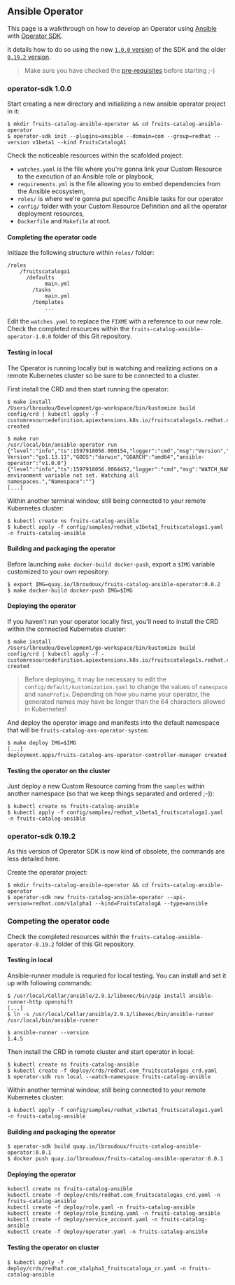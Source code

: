 ## Ansible Operator

This page is a walkthrough on how to develop an Operator using [Ansible](https://www.ansible.com/) with [Operator SDK](https://sdk.operatorframework.io).

It details how to do so using the new [`1.0.0` version](#operator-sdk-1.0.0) of the SDK and the older [`0.19.2` version](#operator-sdk-0.19.2).

> Make sure you have checked the [pre-requisites](../README.md#pre-requisites) before starting ;-) 

### operator-sdk 1.0.0

Start creating a new directory and initializing a new ansible operator project in it:
```
$ mkdir fruits-catalog-ansible-operator && cd fruits-catalog-ansible-operator
$ operator-sdk init --plugins=ansible --domain=com --group=redhat --version v1beta1 --kind FruitsCatalogA1
```

Check the noticeable resources within the scafolded project:
* `watches.yaml` is the file where you're gonna link your Custom Resource to the execution of an Ansible role or playbook,
* `requirements.yml` is the file allowing you to embed dependencies from the Ansible ecosystem,
* `roles/` is where we're gonna put specific Ansible tasks for our operator
* `config/` folder with your Custom Resource Definition and all the operator deployment resources,
* `Dockerfile` and `Makefile` at root.

#### Completing the operator code

Initiaze the following structure within `roles/` folder:

```
/roles
	/fruitscataloga1
      /defaults
			main.yml
		/tasks
			main.yml
		/templates
			...
```

Edit the `watches.yaml` to replace the `FIXME` with a reference to our new role. Check the completed resources within the `fruits-catalog-ansible-operator-1.0.0` folder of this Git repository.

#### Testing in local

The Operator is running locally but is watching and realizing actions on a remote Kubernetes cluster so be sure to be connected to a cluster.

First install the CRD and then start running the operator:

```
$ make install
/Users/lbroudou/Development/go-workspace/bin/kustomize build config/crd | kubectl apply -f -
customresourcedefinition.apiextensions.k8s.io/fruitscataloga1s.redhat.com created

$ make run
/usr/local/bin/ansible-operator run
{"level":"info","ts":1597918056.000154,"logger":"cmd","msg":"Version","Go Version":"go1.13.11","GOOS":"darwin","GOARCH":"amd64","ansible-operator":"v1.0.0"}
{"level":"info","ts":1597918056.0064452,"logger":"cmd","msg":"WATCH_NAMESPACE environment variable not set. Watching all namespaces.","Namespace":""}
[...]
```

Within another terminal window, still being connected to your remote Kubernetes cluster:

```
$ kubectl create ns fruits-catalog-ansible
$ kubectl apply -f config/samples/redhat_v1beta1_fruitscataloga1.yaml -n fruits-catalog-ansible
```

#### Building and packaging the operator

Before launching `make docker-build docker-push`, export a `$IMG` variable customized to your own repository:

```
$ export IMG=quay.io/lbroudoux/fruits-catalog-ansible-operator:0.0.2
$ make docker-build docker-push IMG=$IMG
```

#### Deploying the operator

If you haven't run your operator locally first, you'll need to install the CRD within the connected Kubernetes cluster:

```
$ make install
/Users/lbroudou/Development/go-workspace/bin/kustomize build config/crd | kubectl apply -f -
customresourcedefinition.apiextensions.k8s.io/fruitscataloga1s.redhat.com created
```

> Before deploying, it may be necessary to edit the `config/default/kustomization.yaml` to change the values of `namespace` and `namePrefix`. Depending on how you name your operator, the generated names may have be longer than the 64 characters allowed in Kubernetes!

And deploy the operator image and manifests into the default namespace that will be `fruits-catalog-ans-operator-system`:

```
$ make deploy IMG=$IMG
[...]
deployment.apps/fruits-catalog-ans-operator-controller-manager created
```

#### Testing the operator on the cluster

Just deploy a new Custom Resource coming from the `samples` within another namespace (so that we keep things separated and ordered ;-)):

```
$ kubectl create ns fruits-catalog-ansible
$ kubectl apply -f config/samples/redhat_v1beta1_fruitscataloga1.yaml -n fruits-catalog-ansible
```

### operator-sdk 0.19.2

As this version of Operator SDK is now kind of obsolete, the commands are less detailed here.

Create the operator project:

```
$ mkdir fruits-catalog-ansible-operator && cd fruits-catalog-ansible-operator
$ operator-sdk new fruits-catalog-ansible-operator --api-version=redhat.com/v1alpha1 --kind=FruitsCatalogA --type=ansible
```

### Competing the operator code

Check the completed resources within the `fruits-catalog-ansible-operator-0.19.2` folder of this Git repository.

#### Testing in local

Ansible-runner module is requried for local testing. You can install and set it up with following commands:

```
$ /usr/local/Cellar/ansible/2.9.1/libexec/bin/pip install ansible-runner-http openshift 
[...]
$ ln -s /usr/local/Cellar/ansible/2.9.1/libexec/bin/ansible-runner /usr/local/bin/ansible-runner

$ ansible-runner --version
1.4.5
```

Then install the CRD in remote cluster and start operator in local:

```
$ kubectl create ns fruits-catalog-ansible
$ kubectl create -f deploy/crds/redhat.com_fruitscatalogas_crd.yaml
$ operator-sdk run local --watch-namespace fruits-catalog-ansible
```

Within another terminal window, still being connected to your remote Kubernetes cluster:

```
$ kubectl apply -f config/samples/redhat_v1beta1_fruitscataloga1.yaml -n fruits-catalog-ansible
```

#### Building and packaging the operator

```
$ operator-sdk build quay.io/lbroudoux/fruits-catalog-ansible-operator:0.0.1
$ docker push quay.io/lbroudoux/fruits-catalog-ansible-operator:0.0.1
```

#### Deploying the operator

```
kubectl create ns fruits-catalog-ansible
kubectl create -f deploy/crds/redhat.com_fruitscatalogas_crd.yaml -n fruits-catalog-ansible
kubectl create -f deploy/role.yaml -n fruits-catalog-ansible
kubectl create -f deploy/role_binding.yaml -n fruits-catalog-ansible
kubectl create -f deploy/service_account.yaml -n fruits-catalog-ansible
kubectl create -f deploy/operator.yaml -n fruits-catalog-ansible
```

#### Testing the operator on cluster

```
$ kubectl apply -f deploy/crds/redhat.com_v1alpha1_fruitscataloga_cr.yaml -n fruits-catalog-ansible 
```
